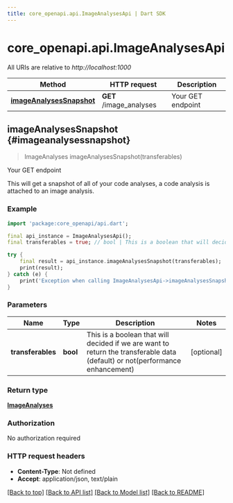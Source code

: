 ```yaml
---
title: core_openapi.api.ImageAnalysesApi | Dart SDK
---
```


# core_openapi.api.ImageAnalysesApi

All URIs are relative to *http://localhost:1000*

Method | HTTP request | Description
------------- | ------------- | -------------
[**imageAnalysesSnapshot**](ImageAnalysesApi.md#imageanalysessnapshot) | **GET** /image_analyses | Your GET endpoint


## **imageAnalysesSnapshot** {#imageanalysessnapshot}
> ImageAnalyses imageAnalysesSnapshot(transferables)

Your GET endpoint

This will get a snapshot of all of your code analyses, a code analysis is attached to an image analysis.

### Example
```dart
import 'package:core_openapi/api.dart';

final api_instance = ImageAnalysesApi();
final transferables = true; // bool | This is a boolean that will decided if we are want to return the transferable data (default) or not(performance enhancement)

try {
    final result = api_instance.imageAnalysesSnapshot(transferables);
    print(result);
} catch (e) {
    print('Exception when calling ImageAnalysesApi->imageAnalysesSnapshot: $e\n');
}
```

### Parameters

Name | Type | Description  | Notes
------------- | ------------- | ------------- | -------------
 **transferables** | **bool**| This is a boolean that will decided if we are want to return the transferable data (default) or not(performance enhancement) | [optional] 

### Return type

[**ImageAnalyses**](ImageAnalyses.md)

### Authorization

No authorization required

### HTTP request headers

 - **Content-Type**: Not defined
 - **Accept**: application/json, text/plain

[[Back to top]](#) [[Back to API list]](../README.md#documentation-for-api-endpoints) [[Back to Model list]](../README.md#documentation-for-models) [[Back to README]](../README.md)

